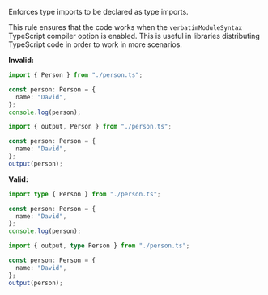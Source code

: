 Enforces type imports to be declared as type imports.

This rule ensures that the code works when the `verbatimModuleSyntax` TypeScript
compiler option is enabled. This is useful in libraries distributing TypeScript
code in order to work in more scenarios.

**Invalid:**

```typescript
import { Person } from "./person.ts";

const person: Person = {
  name: "David",
};
console.log(person);
```

```typescript
import { output, Person } from "./person.ts";

const person: Person = {
  name: "David",
};
output(person);
```

**Valid:**

```typescript
import type { Person } from "./person.ts";

const person: Person = {
  name: "David",
};
console.log(person);
```

```typescript
import { output, type Person } from "./person.ts";

const person: Person = {
  name: "David",
};
output(person);
```
